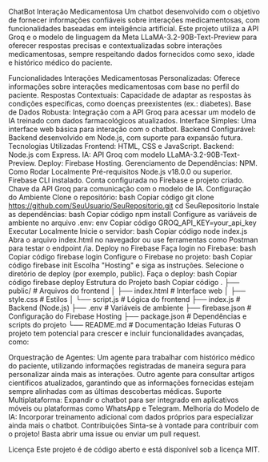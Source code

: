 ChatBot Interação Medicamentosa
Um chatbot desenvolvido com o objetivo de fornecer informações confiáveis sobre interações medicamentosas, com funcionalidades baseadas em inteligência artificial. Este projeto utiliza a API Groq e o modelo de linguagem da Meta LLaMA-3.2-90B-Text-Preview para oferecer respostas precisas e contextualizadas sobre interações medicamentosas, sempre respeitando dados fornecidos como sexo, idade e histórico médico do paciente.

Funcionalidades
Interações Medicamentosas Personalizadas: Oferece informações sobre interações medicamentosas com base no perfil do paciente.
Respostas Contextuais: Capacidade de adaptar as respostas às condições específicas, como doenças preexistentes (ex.: diabetes).
Base de Dados Robusta: Integração com a API Groq para acessar um modelo de IA treinado com dados farmacológicos atualizados.
Interface Simples: Uma interface web básica para interação com o chatbot.
Backend Configurável: Backend desenvolvido em Node.js, com suporte para expansão futura.
Tecnologias Utilizadas
Frontend: HTML, CSS e JavaScript.
Backend: Node.js com Express.
IA: API Groq com modelo LLaMA-3.2-90B-Text-Preview.
Deploy: Firebase Hosting.
Gerenciamento de Dependências: NPM.
Como Rodar Localmente
Pré-requisitos
Node.js v18.0.0 ou superior.
Firebase CLI instalado.
Conta configurada no Firebase e projeto criado.
Chave da API Groq para comunicação com o modelo de IA.
Configuração do Ambiente
Clone o repositório:
bash
Copiar código
git clone https://github.com/SeuUsuario/SeuRepositorio.git
cd SeuRepositorio
Instale as dependências:
bash
Copiar código
npm install
Configure as variáveis de ambiente no arquivo .env:
env
Copiar código
GROQ_API_KEY=your_api_key
Executar Localmente
Inicie o servidor:
bash
Copiar código
node index.js
Abra o arquivo index.html no navegador ou use ferramentas como Postman para testar o endpoint /ia.
Deploy no Firebase
Faça login no Firebase:
bash
Copiar código
firebase login
Configure o Firebase no projeto:
bash
Copiar código
firebase init
Escolha "Hosting" e siga as instruções.
Selecione o diretório de deploy (por exemplo, public).
Faça o deploy:
bash
Copiar código
firebase deploy
Estrutura do Projeto
bash
Copiar código
.
├── public/              # Arquivos do frontend
│   ├── index.html       # Interface web
│   ├── style.css        # Estilos
│   └── script.js        # Lógica do frontend
├── index.js             # Backend (Node.js)
├── .env                 # Variáveis de ambiente
├── firebase.json        # Configuração do Firebase Hosting
├── package.json         # Dependências e scripts do projeto
└── README.md            # Documentação
Ideias Futuras
O projeto tem potencial para crescer e incluir funcionalidades avançadas, como:

Orquestração de Agentes:
Um agente para trabalhar com histórico médico do paciente, utilizando informações registradas de maneira segura para personalizar ainda mais as interações.
Outro agente para consultar artigos científicos atualizados, garantindo que as informações fornecidas estejam sempre alinhadas com as últimas descobertas médicas.
Suporte Multiplataforma: Expandir o chatbot para ser integrado em aplicativos móveis ou plataformas como WhatsApp e Telegram.
Melhoria do Modelo de IA: Incorporar treinamento adicional com dados próprios para especializar ainda mais o chatbot.
Contribuições
Sinta-se à vontade para contribuir com o projeto! Basta abrir uma issue ou enviar um pull request.

Licença
Este projeto é de código aberto e está disponível sob a licença MIT.
